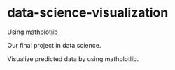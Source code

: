 # data-science-visualization
Using mathplotlib

Our final project in data science.

Visualize predicted data by using mathplotlib.
